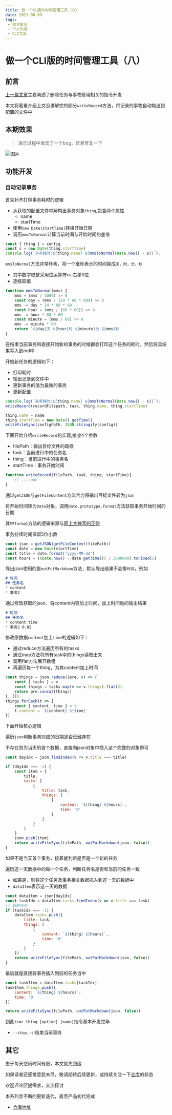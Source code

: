 ```yaml
---
title: 做一个CL版的时间管理工具（八）
date: 2021-08-09
tags:
 - 技术笔记
 - 个人作品
 - CLI工具
---
```

# 做一个CLI版的时间管理工具（八）

## 前言
[上一篇文章](./time-tools-7.md)主要阐述了删除任务与事物管理相关的指令开发

本文将着重介绍上文没讲解完的部分`writeRecord`方法，将记录的事物自动输出到配置的文件中

## 本期效果
>演示过程中发现了一个bug，赶紧修复一下

![图片](./time-tools-8/MTYyODUyMTgxOTI4Mw==628521819283.png)


## 功能开发
### 自动记录事务
首先补齐打印事务耗时的逻辑
* 从获取的配置文件中解构出事务对象`thing`,包含两个属性
  * name
  * startTime
* 使用`new Date(startTime)`转换开始日期
* 调用`mmsToNormal`计算当前时间与开始时间的差值
```js
const { thing } = config
const s = new Date(thing.startTime)
console.log(`事务耗时:${thing.name} ${mmsToNormal(Date.now() - s)}`);
```

`mmsToNormal`方法非常朴素，将一个毫秒表示的时间换成`天，时，分，秒`
* 其中数字取整采用位运算符`>>`,右移0位
* 逐级取值

```js
function mmsToNormal(mms) {
    mms = (mms / 1000) >> 0
    const day = (mms / (24 * 60 * 60)) >> 0
    mms -= day * 24 * 60 * 60
    const hour = (mms / (60 * 60)) >> 0
    mms -= hour * 60 * 60
    const minute = (mms / 60) >> 0
    mms -= minute * 60
    return `${day}天 ${hour}时 ${minute}分 ${mms}秒`
}
```
在结束当前事务和直接开始新的事务的时候都会打印这个任务的耗时，然后将其结果写入到md中

开始新任务的逻辑如下：
* 打印耗时
* 输出记录到文件中
* 更新事务的值为最新的事务
* 更新配置

```js
console.log(`事务耗时:${thing.name} ${mmsToNormal(Date.now() - s)}`);
writeRecord(recordFilepath, task, thing.name, thing.startTime)

thing.name = name
thing.startTime = new Date().getTime()
writeFileSync(configPath, JSON.stringify(config))
```

下面开始介绍`writeRecord`的实现,接收4个参数
* filePath：输出目标文件的路径
* task：当前进行中的任务名
* thing：当前进行中的事务名
* startTime：事务开始时间

```js
function writeRecord(filePath, task, thing, startTime){
    // ...code
}
```

通过`getJSON`与`getFileContent`方法合力将输出目标文件转为`json`

将开始时间转为`Date`对象，调用`Date.prototype.format`方法获取事务开始时间的日期

其中`format`方法的逻辑来源与[网上大神写的正则](https://blog.csdn.net/meizz/article/details/405708)

事务持续时间保留5位小数
```js
const json = getJSON(getFileContent(filePath))
const date = new Date(startTime)
const title = date.format('yyyy-MM-dd')
const hours = ((Date.now() - date.getTime()) / 3600000).toFixed(5)
```

导出json使用的是`outPutMarkdown`方法，默认导出结果不会带`时间`，例如
```md
# 时间
## 任务名
* content
* 事务2
```
通过修改获取的json，将content内容加上时间，加上时间后的输出结果

```md
# 时间
## 任务名
* content time
* 事务2 0.02
```

修改原数据`content`加上`time`的逻辑如下：
* 通过reduce方法遍历所有的tasks
* 通过map方法将所有task中的things读取出来
* 调用flat方法展开数组
* 再遍历每一个thing，为其content加上时间
```js
const things = json.reduce((pre, v) => {
    const { tasks } = v
    const things = tasks.map(v => v.things).flat(2)
    return pre.concat(things)
}, [])
things.forEach(t => {
    const { content, time } = t
    t.content = `${content} ${time}`
})
```
下面开始核心逻辑

遍历`json`判断事务对应的日期是否已经存在

不存在则为当天的首个数据，直接向json对象中插入这个完整的对象即可
```js
const dayIdx = json.findIndex(v => v.title === title)

if (dayIdx === -1) {
    const item = {
        title,
        tasks: [
            {
                title: task,
                things: [
                    {
                        content: `${thing} ${hours}`,
                        time: '0'
                    }
                ]
            }
        ]
    }
    json.push(item)
    return writeFileSync(filePath, outPutMarkdown(json, false))
}
```
如果不是当天首个事务，接着就判断是否是一个新的任务

遍历这一天数据中的每一个任务，判断任务名是否和当前的任务一致
* 如果是，则将这个任务及事务相关数据插入到这一天的数据中
* `dataItem`表示这一天的数据

```js
const dataItem = json[dayIdx]
const taskIdx = dataItem.tasks.findIndex(v => v.title === task)
// 新的任务
if (taskIdx === -1) {
    dataItem.tasks.push({
        title: task,
        things: [
            {
                content: `${thing} ${hours}`,
                time: '0'
            }
        ]
    })
    return writeFileSync(filePath, outPutMarkdown(json, false))
}
```
最后就是直接将事务插入到旧的任务当中
```js
const taskItem = dataItem.tasks[taskIdx]
taskItem.things.push({
    content: `${thing} ${hours}`,
    time: '0'
})

return writeFileSync(filePath, outPutMarkdown(json, false))
```

到此`timc thing [option] [name]`指令基本开发完毕
* `--stop,-s`:结束当前事务

## 其它

由于每天空闲时间有限，本文就先到这

如果读者还感觉意犹未尽，敬请期待后续更新，或持续关注一下[仓库](https://github.com/ATQQ/time-control)的状态

欢迎评论区提需求，交流探讨

本系列会不断的更新迭代，直至产品初代完成

* [仓库地址](https://github.com/ATQQ/time-control)

